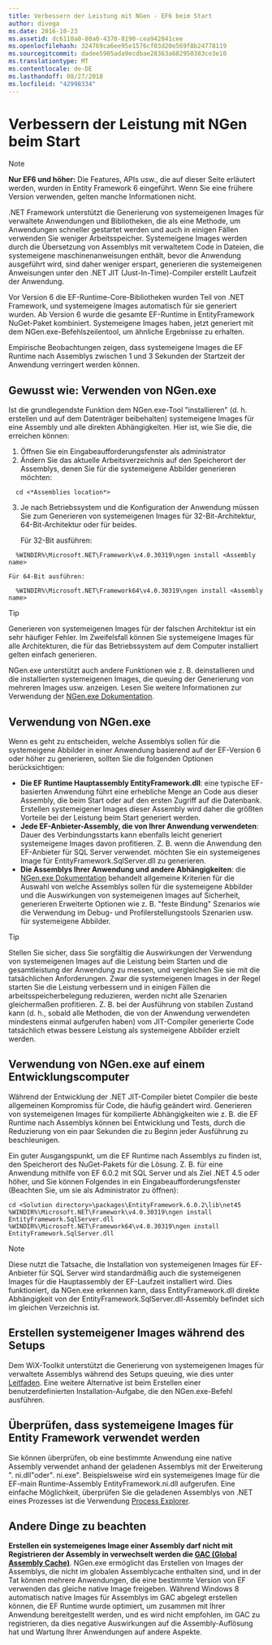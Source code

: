 ```yaml
---
title: Verbessern der Leistung mit NGen - EF6 beim Start
author: divega
ms.date: 2016-10-23
ms.assetid: dc6110a0-80a0-4370-8190-cea942841cee
ms.openlocfilehash: 324769ca6ee95e1576cf03d20e569f8b24778119
ms.sourcegitcommit: dadee5905ada9ecdbae28363a682950383ce3e10
ms.translationtype: MT
ms.contentlocale: de-DE
ms.lasthandoff: 08/27/2018
ms.locfileid: "42998334"
---
```

# <a name="improving-startup-performance-with-ngen"></a>Verbessern der Leistung mit NGen beim Start
> [!NOTE]
> **Nur EF6 und höher:** Die Features, APIs usw., die auf dieser Seite erläutert werden, wurden in Entity Framework 6 eingeführt. Wenn Sie eine frühere Version verwenden, gelten manche Informationen nicht.  

.NET Framework unterstützt die Generierung von systemeigenen Images für verwaltete Anwendungen und Bibliotheken, die als eine Methode, um Anwendungen schneller gestartet werden und auch in einigen Fällen verwenden Sie weniger Arbeitsspeicher. Systemeigene Images werden durch die Übersetzung von Assemblys mit verwaltetem Code in Dateien, die systemeigene maschinenanweisungen enthält, bevor die Anwendung ausgeführt wird, sind daher weniger erspart, generieren die systemeigenen Anweisungen unter den .NET JIT (Just-In-Time)-Compiler erstellt Laufzeit der Anwendung.  

Vor Version 6 die EF-Runtime-Core-Bibliotheken wurden Teil von .NET Framework, und systemeigene Images automatisch für sie generiert wurden. Ab Version 6 wurde die gesamte EF-Runtime in EntityFramework NuGet-Paket kombiniert. Systemeigene Images haben, jetzt generiert mit dem NGen.exe-Befehlszeilentool, um ähnliche Ergebnisse zu erhalten.  

Empirische Beobachtungen zeigen, dass systemeigene Images die EF Runtime nach Assemblys zwischen 1 und 3 Sekunden der Startzeit der Anwendung verringert werden können.  

## <a name="how-to-use-ngenexe"></a>Gewusst wie: Verwenden von NGen.exe  

Ist die grundlegendste Funktion dem NGen.exe-Tool "installieren" (d. h. erstellen und auf dem Datenträger beibehalten) systemeigene Images für eine Assembly und alle direkten Abhängigkeiten. Hier ist, wie Sie die, die erreichen können:  

1. Öffnen Sie ein Eingabeaufforderungsfenster als administrator  
2. Ändern Sie das aktuelle Arbeitsverzeichnis auf den Speicherort der Assemblys, denen Sie für die systemeigene Abbilder generieren möchten:  

  ``` console
    cd <*Assemblies location*>  
  ```
3. Je nach Betriebssystem und die Konfiguration der Anwendung müssen Sie zum Generieren von systemeigenen Images für 32-Bit-Architektur, 64-Bit-Architektur oder für beides.  

    Für 32-Bit ausführen:  
  ``` console
    %WINDIR%\Microsoft.NET\Framework\v4.0.30319\ngen install <Assembly name>  
  ```
    Für 64-Bit ausführen:
  ``` console
    %WINDIR%\Microsoft.NET\Framework64\v4.0.30319\ngen install <Assembly name>  
  ```

> [!TIP]
> Generieren von systemeigenen Images für der falschen Architektur ist ein sehr häufiger Fehler. Im Zweifelsfall können Sie systemeigene Images für alle Architekturen, die für das Betriebssystem auf dem Computer installiert gelten einfach generieren.  

NGen.exe unterstützt auch andere Funktionen wie z. B. deinstallieren und die installierten systemeigenen Images, die queuing der Generierung von mehreren Images usw. anzeigen. Lesen Sie weitere Informationen zur Verwendung der [NGen.exe Dokumentation](https://msdn.microsoft.com/library/6t9t5wcf.aspx).  

## <a name="when-to-use-ngenexe"></a>Verwendung von NGen.exe  

Wenn es geht zu entscheiden, welche Assemblys sollen für die systemeigene Abbilder in einer Anwendung basierend auf der EF-Version 6 oder höher zu generieren, sollten Sie die folgenden Optionen berücksichtigen:  

- **Die EF Runtime Hauptassembly EntityFramework.dll**: eine typische EF-basierten Anwendung führt eine erhebliche Menge an Code aus dieser Assembly, die beim Start oder auf den ersten Zugriff auf die Datenbank. Erstellen systemeigener Images dieser Assembly wird daher die größten Vorteile bei der Leistung beim Start generiert werden.  
- **Jede EF-Anbieter-Assembly, die von Ihrer Anwendung verwendeten**: Dauer des Verbindungsstarts kann ebenfalls leicht generiert systemeigene Images davon profitieren. Z. B. wenn die Anwendung den EF-Anbieter für SQL Server verwendet. möchten Sie ein systemeigenes Image für EntityFramework.SqlServer.dll zu generieren.  
- **Die Assemblys Ihrer Anwendung und andere Abhängigkeiten**: die [NGen.exe Dokumentation](https://msdn.microsoft.com/library/6t9t5wcf.aspx) behandelt allgemeine Kriterien für die Auswahl von welche Assemblys sollen für die systemeigene Abbilder und die Auswirkungen von systemeigenen Images auf Sicherheit, generieren Erweiterte Optionen wie z. B. "feste Bindung" Szenarios wie die Verwendung im Debug- und Profilerstellungstools Szenarien usw. für systemeigene Abbilder.  

> [!TIP]
> Stellen Sie sicher, dass Sie sorgfältig die Auswirkungen der Verwendung von systemeigenen Images auf die Leistung beim Starten und die gesamtleistung der Anwendung zu messen, und vergleichen Sie sie mit die tatsächlichen Anforderungen. Zwar die systemeigenen Images in der Regel starten Sie die Leistung verbessern und in einigen Fällen die arbeitsspeicherbelegung reduzieren, werden nicht alle Szenarien gleichermaßen profitieren. Z. B. bei der Ausführung von stabilen Zustand kann (d. h., sobald alle Methoden, die von der Anwendung verwendeten mindestens einmal aufgerufen haben) vom JIT-Compiler generierte Code tatsächlich etwas bessere Leistung als systemeigene Abbilder erzielt werden.  

## <a name="using-ngenexe-in-a-development-machine"></a>Verwendung von NGen.exe auf einem Entwicklungscomputer  

Während der Entwicklung der .NET JIT-Compiler bietet Compiler die beste allgemeinen Kompromiss für Code, die häufig geändert wird. Generieren von systemeigenen Images für kompilierte Abhängigkeiten wie z. B. die EF Runtime nach Assemblys können bei Entwicklung und Tests, durch die Reduzierung von ein paar Sekunden die zu Beginn jeder Ausführung zu beschleunigen.  

Ein guter Ausgangspunkt, um die EF Runtime nach Assemblys zu finden ist, den Speicherort des NuGet-Pakets für die Lösung. Z. B. für eine Anwendung mithilfe von EF 6.0.2 mit SQL Server und als Ziel .NET 4.5 oder höher, und Sie können Folgendes in ein Eingabeaufforderungsfenster (Beachten Sie, um sie als Administrator zu öffnen):  

``` console
cd <Solution directory>\packages\EntityFramework.6.0.2\lib\net45
%WINDIR%\Microsoft.NET\Framework\v4.0.30319\ngen install EntityFramework.SqlServer.dll
%WINDIR%\Microsoft.NET\Framework64\v4.0.30319\ngen install EntityFramework.SqlServer.dll
```  

> [!NOTE]
> Diese nutzt die Tatsache, die Installation von systemeigenen Images für EF-Anbieter für SQL Server wird standardmäßig auch die systemeigenen Images für die Hauptassembly der EF-Laufzeit installiert wird. Dies funktioniert, da NGen.exe erkennen kann, dass EntityFramework.dll direkte Abhängigkeit von der EntityFramework.SqlServer.dll-Assembly befindet sich im gleichen Verzeichnis ist.  

## <a name="creating-native-images-during-setup"></a>Erstellen systemeigener Images während des Setups  

Dem WiX-Toolkit unterstützt die Generierung von systemeigenen Images für verwaltete Assemblys während des Setups queuing, wie dies unter [Leitfaden](http://wixtoolset.org/documentation/manual/v3/howtos/files_and_registry/ngen_managed_assemblies.html). Eine weitere Alternative ist beim Erstellen einer benutzerdefinierten Installation-Aufgabe, die den NGen.exe-Befehl ausführen.  

## <a name="verifying-that-native-images-are-being-used-for-ef"></a>Überprüfen, dass systemeigene Images für Entity Framework verwendet werden  

Sie können überprüfen, ob eine bestimmte Anwendung eine native Assembly verwendet anhand der geladenen Assemblys mit der Erweiterung ". ni.dll"oder". ni.exe". Beispielsweise wird ein systemeigenes Image für die EF-main Runtime-Assembly EntityFramework.ni.dll aufgerufen. Eine einfache Möglichkeit, überprüfen Sie die geladenen Assemblys von .NET eines Prozesses ist die Verwendung [Process Explorer](https://technet.microsoft.com/sysinternals/bb896653).  

## <a name="other-things-to-be-aware-of"></a>Andere Dinge zu beachten  

**Erstellen ein systemeigenes Image einer Assembly darf nicht mit Registrieren der Assembly in verwechselt werden die [GAC (Global Assembly Cache)](https://msdn.microsoft.com/library/yf1d93sz.aspx)**. NGen.exe ermöglicht das Erstellen von Images der Assemblys, die nicht im globalen Assemblycache enthalten sind, und in der Tat können mehrere Anwendungen, die eine bestimmte Version von EF verwenden das gleiche native Image freigeben. Während Windows 8 automatisch native Images für Assemblys im GAC abgelegt erstellen können, die EF Runtime wurde optimiert, um zusammen mit Ihrer Anwendung bereitgestellt werden, und es wird nicht empfohlen, im GAC zu registrieren, da dies negative Auswirkungen auf die Assembly-Auflösung hat und Wartung Ihrer Anwendungen auf andere Aspekte.  
